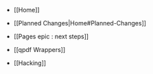 - [[Home]]

- [[Planned Changes|Home#Planned-Changes]]

- [[Pages epic : next steps]]

- [[qpdf Wrappers]]
- [[Hacking]]
